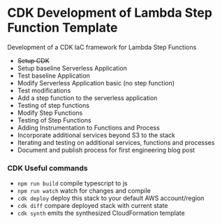 # CDK Development of Lambda Step Function Template

Development of a CDK IaC framework for Lambda Step Functions

- ~~Setup CDK~~
- Setup baseline Serverless Application
- Test baseline Application
- Modify Serverless Application basic (no step function)
- Test modifications
- Add a step function to the serverless application
- Testing of step functions
- Modify Step Functions
- Testing of Step Functions
- Adding Instrumentation to Functions and Process
- Incorporate additional services beyond S3 to the stack
- Iterating and testing on additional services, functions and processes
- Document and publish process for first engineering blog post

### CDK Useful commands

- `npm run build` compile typescript to js
- `npm run watch` watch for changes and compile
- `cdk deploy` deploy this stack to your default AWS account/region
- `cdk diff` compare deployed stack with current state
- `cdk synth` emits the synthesized CloudFormation template
